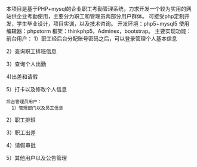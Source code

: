 本项目是基于PHP+mysql的企业职工考勤管理系统，力求开发一个较为实用的网站供企业考勤使用，主要分为职工和管理员两部分用户群体。
可接受php定制开发，学生毕业设计，项目实训，以及技术咨询。
开发环境：php5+mysql5
使用编辑器：phpstorm
框架：thinkphp5，Adminex，bootstrap。
主要实现功能：
前台用户：
1）职工经后台分配账号密码之后，可以登录管理个人基本信息

2）查询职工排班信息

3）查询个人出勤

4)出差和请假

5）打卡以及修改个人信息

 
    后台管理员用户：
      1）管理部门以及员工信息
 
  2）职工排班
  
3）职工出差
  
4）请假审批
  
5）其他用户以及公告管理
 
 